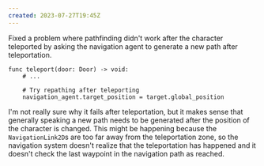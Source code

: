 ```yaml
---
created: 2023-07-27T19:45Z
---
```


Fixed a problem where pathfinding didn't work after the character teleported by asking the navigation agent to generate a new path after teleportation.

```gdscript
func teleport(door: Door) -> void:
	# ...

	# Try repathing after teleporting
	navigation_agent.target_position = target.global_position
```

I'm not really sure why it fails after teleportation, but it makes sense that generally speaking a new path needs to be generated after the position of the character is changed. This might be happening because the `NavigationLink2D`s are too far away from the teleportation zone, so the navigation system doesn't realize that the teleportation has happened and it doesn't check the last waypoint in the navigation path as reached.
